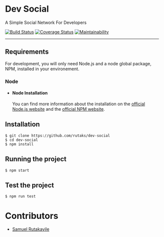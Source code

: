 # Dev Social

A Simple Social Network For Developers

[![Build Status](https://travis-ci.com/rutaks/dev-social.svg?branch=develop)](https://travis-ci.com/rutaks/dev-social) [![Coverage Status](https://coveralls.io/repos/github/rutaks/dev-social/badge.svg?branch=develop)](https://coveralls.io/github/rutaks/dev-social?branch=develop) [![Maintainability](https://api.codeclimate.com/v1/badges/8a35fcd2f6f8b0b78a55/maintainability)](https://codeclimate.com/github/rutaks/dev-social/maintainability)


---
## Requirements

For development, you will only need Node.js and a node global package, NPM, installed in your environement.

### Node
- #### Node Installation
  You can find more information about the installation on the [official Node.js website](https://nodejs.org/) and the [official NPM website](https://npmjs.org/).

## Installation
    $ git clone https://github.com/rutaks/dev-social
    $ cd dev-social
    $ npm install

## Running the project
    $ npm start

## Test the project

    $ npm run test
# Contributors
  - [Samuel Rutakayile](https://github.com/rutaks/)